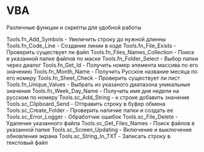 # VBA
Различные функции и скрипты для удобной работы

Tools.fn_Add_Symbols - Увеличить строку до нужной длинны
Tools.fn_Code_Line - Создание линии в коде
Tools.fn_File_Exists - Проверить существует ли файл
Tools.fn_Files_Names_Collection - Поиск в указанной папке файлов по маске
Tools.fn_Folder_Select - Выбор папки через диалог
Tools.fn_Get_Id - Получить номер элемента массива по его значению
Tools.fn_Month_Name - Получить Русское название месяца по его номеру
Tools.fn_Sheet_Check - Проверить существует ли лист
Tools.fn_Unique_Values - Выбрать из указаного диапазона уникальные значения
Tools.fn_Week_Day_Name - Получить имя дня недели на русском по номеру
Tools.sc_Add_String - к строке добавить значение
Tools.sc_Clipboard_Send - Отправить строку в буфер обмена
Tools.sc_Create_Folder - Проверить наличие папки и создать ее
Tools.sc_Error_Logger - Обработчик ошибок
Tools.sc_File_Delete - Удаление указанного файла
Tools.sc_Get_Files_Names - Поиск файлов в указанной папке
Tools.sc_Screen_Updating - Включение и выключение обновления экрана
Tools.sc_String_In_TXT - Записать строку в текстовый файл
